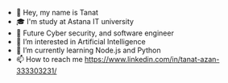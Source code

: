 - 👋 Hey, my name is Tanat 
- 🎓 I'm study at Astana IT university
- 🥳 Future Cyber security, and software engineer
- 👀 I’m interested in Artificial Intelligence
- 🌱 I’m currently learning Node.js and Python
- 📫 How to reach me https://www.linkedin.com/in/tanat-azan-333303231/

<!---
bigT01/bigT01 is a ✨ special ✨ repository because its `README.md` (this file) appears on your GitHub profile.
You can click the Preview link to take a look at your changes.
--->

